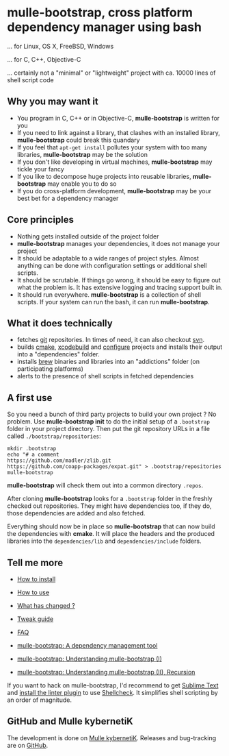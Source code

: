 # mulle-bootstrap, cross platform dependency manager using bash

... for Linux, OS X, FreeBSD, Windows

... for C, C++, Objective-C

... certainly not a "minimal" or "lightweight" project with ca. 10000 lines of
  shell script code

## Why you may want it

* You program in C, C++ or in Objective-C, **mulle-bootstrap** is written for you
* If you need to link against a library, that clashes with an installed
library,  **mulle-bootstrap** could break this quandary
* If you feel that `apt-get install` pollutes your system with too many libraries,  **mulle-bootstrap** may be the solution
* If you don't like developing in virtual machines, **mulle-bootstrap** may
tickle your fancy
* If you like to decompose huge projects into reusable libraries,
**mulle-bootstrap** may enable you to do so
* If you do cross-platform development, **mulle-bootstrap** may be your best bet for a dependency manager


## Core principles

* Nothing gets installed outside of the project folder
* **mulle-bootstrap** manages your dependencies, it does not manage your
project
* It should be adaptable to a wide ranges of project styles. Almost anything
can be done with configuration settings or additional shell scripts.
* It should be scrutable. If things go wrong, it should be easy to figure
out what the problem is. It has extensive logging and tracing support built in.
* It should run everywhere. **mulle-bootstrap** is a collection of
shell scripts. If your system can run the bash, it can run **mulle-bootstrap**.


## What it does technically

* fetches [git](//enux.pl/article/en/2014-01-21/why-git-sucks) repositories.
In times of need, it can also checkout [svn](//andreasjacobsen.com/2008/10/26/subversion-sucks-get-over-it/).
* builds [cmake](//blog.cppcms.com/post/54),
[xcodebuild](//devcodehack.com/xcode-sucks-and-heres-why/) and
[configure](//quetzalcoatal.blogspot.de/2011/06/why-autoconf-sucks.html)
projects and installs their output into a "dependencies" folder.
* installs [brew](//dzone.com/articles/why-osx-sucks-and-you-should) binaries and
libraries into an "addictions" folder (on participating platforms)
* alerts to the presence of shell scripts in fetched dependencies

## A first use

So you need a bunch of third party projects to build your own
project ? No problem. Use **mulle-bootstrap init** to do the initial setup of
a `.bootstrap` folder in your project directory. Then put the git repository
URLs in a file called `./bootstrap/repositories`:

```
mkdir .bootstrap
echo "# a comment
https://github.com/madler/zlib.git
https://github.com/coapp-packages/expat.git" > .bootstrap/repositories
mulle-bootstrap
```

**mulle-bootstrap** will check them out into a common directory `.repos`.

After cloning **mulle-bootstrap** looks for a `.bootstrap` folder in the freshly
checked out repositories. They might have dependencies too, if they do, those
dependencies are added and also fetched.

Everything should now be in place so **mulle-bootstrap** that can now build the
dependencies with **cmake**. It will place the headers and the produced
libraries into the `dependencies/lib`  and `dependencies/include` folders.


## Tell me more

* [How to install](dox/INSTALL.md)
* [How to use](dox/COMMANDS.md)
* [What has changed ?](RELEASENOTES.md)
* [Tweak guide](dox/SETTINGS.md)
* [FAQ](dox/FAQ.md)

* [mulle-bootstrap: A dependency management tool](https://www.mulle-kybernetik.com/weblog/2015/mulle_bootstrap_work_in_progr.html)
* [mulle-bootstrap: Understanding mulle-bootstrap (I)](https://www.mulle-kybernetik.com/weblog/2016/mulle_bootstrap_how_it_works.html)
* [mulle-bootstrap: Understanding mulle-bootstrap (II), Recursion](https://www.mulle-kybernetik.com/weblog/2016/mulle_bootstrap_recursion.html)

If you want to hack on mulle-bootstrap, I'd recommend to get
[Sublime Text](//www.sublimetext.com) and [install the linter plugin](//blog.codybunch.com/2016/01/25/Better-Bash-with-Sublime-Linter-and-ShellCheck/) to use [Shellcheck](//www.shellcheck.net). It
simplifies shell scripting by an order of magnitude.

## GitHub and Mulle kybernetiK

The development is done on [Mulle kybernetiK](https://www.mulle-kybernetik.com/software/git/mulle-bootstrap/master). Releases and bug-tracking are on [GitHub](https://github.com/mulle-nat/mulle-bootstrap).


